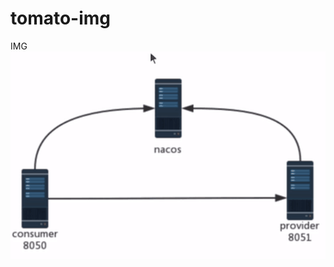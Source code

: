 # tomato-img

IMG
![head](https://raw.githubusercontent.com/nbyhm/tomato-img/master/img/nacos.png "头部信息")
